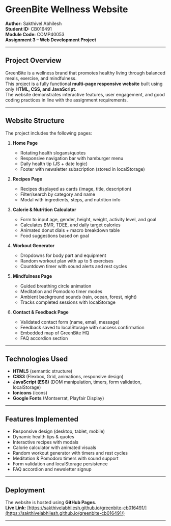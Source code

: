 # GreenBite Wellness Website  

**Author:** Sakthivel Abhilesh  
**Student ID:** CB016491  
**Module Code:** COMP40053  
**Assignment 3 – Web Development Project**  

---

## Project Overview  
GreenBite is a wellness brand that promotes healthy living through balanced meals, exercise, and mindfulness.  
This project is a fully functional **multi-page responsive website** built using only **HTML, CSS, and JavaScript**.  
The website demonstrates interactive features, user engagement, and good coding practices in line with the assignment requirements.  

---

## Website Structure  
The project includes the following pages:  

1. **Home Page**  
   - Rotating health slogans/quotes  
   - Responsive navigation bar with hamburger menu  
   - Daily health tip (JS + date logic)  
   - Footer with newsletter subscription (stored in localStorage)  

2. **Recipes Page**  
   - Recipes displayed as cards (image, title, description)  
   - Filter/search by category and name  
   - Modal with ingredients, steps, and nutrition info  

3. **Calorie & Nutrition Calculator**  
   - Form to input age, gender, height, weight, activity level, and goal  
   - Calculates BMR, TDEE, and daily target calories  
   - Animated donut dials + macro breakdown table  
   - Food suggestions based on goal  

4. **Workout Generator**  
   - Dropdowns for body part and equipment  
   - Random workout plan with up to 5 exercises  
   - Countdown timer with sound alerts and rest cycles  

5. **Mindfulness Page**  
   - Guided breathing circle animation  
   - Meditation and Pomodoro timer modes  
   - Ambient background sounds (rain, ocean, forest, night)  
   - Tracks completed sessions with localStorage  

6. **Contact & Feedback Page**  
   - Validated contact form (name, email, message)  
   - Feedback saved to localStorage with success confirmation  
   - Embedded map of GreenBite HQ  
   - FAQ accordion section  

---

## Technologies Used  
- **HTML5** (semantic structure)  
- **CSS3** (Flexbox, Grid, animations, responsive design)  
- **JavaScript (ES6)** (DOM manipulation, timers, form validation, localStorage)  
- **Ionicons** (icons)  
- **Google Fonts** (Montserrat, Playfair Display)  

---

## Features Implemented  
- Responsive design (desktop, tablet, mobile)  
- Dynamic health tips & quotes  
- Interactive recipes with modals  
- Calorie calculator with animated visuals  
- Random workout generator with timers and rest cycles  
- Meditation & Pomodoro timers with sound support  
- Form validation and localStorage persistence  
- FAQ accordion and newsletter signup  

---

## Deployment  
The website is hosted using **GitHub Pages**.  
**Live Link:** [https://sakthivelabhilesh.github.io/greenbite-cb016491/](https://sakthivelabhilesh.github.io/greenbite-cb016491/)

---
 

